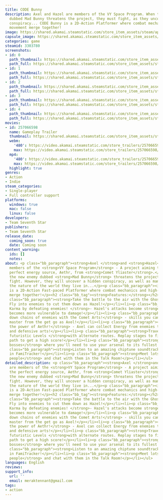 ```yaml
---
title: CODE Bunny
description: Axel and Hazel are members of the VY Space Program. When the new enemy
  dubbed Mad Bunny threatens the project, they must fight, as they uncover a hidden
  conspiracy... CODE Bunny is a 2D-Action Platformer where combat mechanics and high-speed
  movement merge together!
image: https://shared.akamai.steamstatic.com/store_item_assets/steam/apps/3303780/header.jpg?t=1730855667
capsule_image: https://shared.akamai.steamstatic.com/store_item_assets/steam/apps/3303780/0e18f8f73de287e58014ea527fabf9f7471a0f24/capsule_231x87.jpg?t=1730855667
categories: game
steamid: 3303780
screenshots:
- id: 0
  path_thumbnail: https://shared.akamai.steamstatic.com/store_item_assets/steam/apps/3303780/ss_27f0d7fe84bcebc67323f9509269a4cc41221971.600x338.jpg?t=1730855667
  path_full: https://shared.akamai.steamstatic.com/store_item_assets/steam/apps/3303780/ss_27f0d7fe84bcebc67323f9509269a4cc41221971.1920x1080.jpg?t=1730855667
- id: 1
  path_thumbnail: https://shared.akamai.steamstatic.com/store_item_assets/steam/apps/3303780/ss_39a5aedc757ac34963e16f596e3f34d577e3bc85.600x338.jpg?t=1730855667
  path_full: https://shared.akamai.steamstatic.com/store_item_assets/steam/apps/3303780/ss_39a5aedc757ac34963e16f596e3f34d577e3bc85.1920x1080.jpg?t=1730855667
- id: 2
  path_thumbnail: https://shared.akamai.steamstatic.com/store_item_assets/steam/apps/3303780/ss_0756f6b434d3c6e0a39eee7f852341ad003c7329.600x338.jpg?t=1730855667
  path_full: https://shared.akamai.steamstatic.com/store_item_assets/steam/apps/3303780/ss_0756f6b434d3c6e0a39eee7f852341ad003c7329.1920x1080.jpg?t=1730855667
- id: 3
  path_thumbnail: https://shared.akamai.steamstatic.com/store_item_assets/steam/apps/3303780/ss_6850b46ab9adbf5fa308a3b5cba3165b10b462fa.600x338.jpg?t=1730855667
  path_full: https://shared.akamai.steamstatic.com/store_item_assets/steam/apps/3303780/ss_6850b46ab9adbf5fa308a3b5cba3165b10b462fa.1920x1080.jpg?t=1730855667
- id: 4
  path_thumbnail: https://shared.akamai.steamstatic.com/store_item_assets/steam/apps/3303780/ss_12aa05480c818717f5b311af4e223a69ff758b15.600x338.jpg?t=1730855667
  path_full: https://shared.akamai.steamstatic.com/store_item_assets/steam/apps/3303780/ss_12aa05480c818717f5b311af4e223a69ff758b15.1920x1080.jpg?t=1730855667
movies:
- id: 257066598
  name: Gameplay Trailer
  thumbnail: https://shared.akamai.steamstatic.com/store_item_assets/steam/apps/257066598/354fe59f5f242b0706177e2cf8cf9af8961e2e29/movie_600x337.jpg?t=1729688503
  webm:
    '480': https://video.akamai.steamstatic.com/store_trailers/257066598/movie480_vp9.webm?t=1729688503
    max: https://video.akamai.steamstatic.com/store_trailers/257066598/movie_max_vp9.webm?t=1729688503
  mp4:
    '480': https://video.akamai.steamstatic.com/store_trailers/257066598/movie480.mp4?t=1729688503
    max: https://video.akamai.steamstatic.com/store_trailers/257066598/movie_max.mp4?t=1729688503
  highlight: true
genres:
- Action
- Indie
steam_categories:
- Single-player
- Full controller support
platforms:
  windows: true
  mac: false
  linux: false
developers:
- Team Seventh Star
publishers:
- Team Seventh Star
release_date:
  coming_soon: true
  date: Coming soon
content_warning:
  ids: []
  notes:
about: <p class="bb_paragraph"><strong>Axel </strong>and <strong>Hazel</strong> are
  members of the <strong>VY Space Program</strong> - A project aiming to harness the
  perfect energy source, Aethr, from <strong>Comet Yliaster</strong>.</p><p class="bb_paragraph">When
  the new enemy dubbed <strong>Mad Bunny</strong> threatens the project, they must
  fight. However, they will uncover a hidden conspiracy, as well as many secrets behind
  the nature of the world they live in...</p><p class="bb_paragraph"><i>CODE Bunny</i>
  is a 2D-Action Fast-paced Platformer where combat mechanics and high-speed movement
  merge together!</p><h2 class="bb_tag"><strong>Features:</strong></h2><ul class="bb_ul"><li><p
  class="bb_paragraph"><strong>Take the battle to the air with the Ghost Crescent!</strong>
  Fly into enemies to cut them down as Hazel!</p></li><li><p class="bb_paragraph"><strong>Collect
  Karma by defeating enemies! </strong>- Hazel's attacks become stronger, but she
  becomes more vulnerable to damage!</p></li><li><p class="bb_paragraph"><strong>Beat
  down chains of enemies with the Comet Arts!</strong> - skills you can learn and
  master from the get go as Axel!</p></li><li><p class="bb_paragraph"><strong>Master
  the power of Aethr!</strong> - Axel can collect Energy from enemies to fuel offensive
  and defensive arts!</p></li><li><p class="bb_paragraph"><strong>Traverse Unique
  futuristic Levels </strong>with alternate routes. Replay stages to find the best
  path to get a high score!</p></li><li><p class="bb_paragraph"><strong>Fight tough
  bosses</strong> where you'll need to use your arsenal to its fullest!</p></li><li><p
  class="bb_paragraph"><strong>Listen to an amazing chiptune soundtrack</strong> made
  in FamiTracker!</p></li><li><p class="bb_paragraph"><strong>Meet lots of cute bunny
  people</strong> and chat with them in the Talk Room!</p></li></ul>
detailed_description: <p class="bb_paragraph"><strong>Axel </strong>and <strong>Hazel</strong>
  are members of the <strong>VY Space Program</strong> - A project aiming to harness
  the perfect energy source, Aethr, from <strong>Comet Yliaster</strong>.</p><p class="bb_paragraph">When
  the new enemy dubbed <strong>Mad Bunny</strong> threatens the project, they must
  fight. However, they will uncover a hidden conspiracy, as well as many secrets behind
  the nature of the world they live in...</p><p class="bb_paragraph"><i>CODE Bunny</i>
  is a 2D-Action Fast-paced Platformer where combat mechanics and high-speed movement
  merge together!</p><h2 class="bb_tag"><strong>Features:</strong></h2><ul class="bb_ul"><li><p
  class="bb_paragraph"><strong>Take the battle to the air with the Ghost Crescent!</strong>
  Fly into enemies to cut them down as Hazel!</p></li><li><p class="bb_paragraph"><strong>Collect
  Karma by defeating enemies! </strong>- Hazel's attacks become stronger, but she
  becomes more vulnerable to damage!</p></li><li><p class="bb_paragraph"><strong>Beat
  down chains of enemies with the Comet Arts!</strong> - skills you can learn and
  master from the get go as Axel!</p></li><li><p class="bb_paragraph"><strong>Master
  the power of Aethr!</strong> - Axel can collect Energy from enemies to fuel offensive
  and defensive arts!</p></li><li><p class="bb_paragraph"><strong>Traverse Unique
  futuristic Levels </strong>with alternate routes. Replay stages to find the best
  path to get a high score!</p></li><li><p class="bb_paragraph"><strong>Fight tough
  bosses</strong> where you'll need to use your arsenal to its fullest!</p></li><li><p
  class="bb_paragraph"><strong>Listen to an amazing chiptune soundtrack</strong> made
  in FamiTracker!</p></li><li><p class="bb_paragraph"><strong>Meet lots of cute bunny
  people</strong> and chat with them in the Talk Room!</p></li></ul>
languages: English
reviews:
support_info:
  url: ''
  email: meraktennant@gmail.com
tags:
- action
---
```


